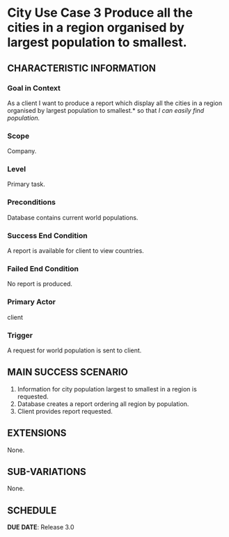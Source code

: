 # City Use Case 3 Produce all the cities in a region organised by largest population to smallest.

## CHARACTERISTIC INFORMATION

### Goal in Context

As a client I want to produce a report which display all the cities in a region organised by largest population to smallest.* so that *I can easily find population.*

### Scope

Company.

### Level

Primary task.

### Preconditions

Database contains current world populations.

### Success End Condition

A report is available for client to view countries.

### Failed End Condition

No report is produced.

### Primary Actor

client

### Trigger

A request for world population is sent to client.

## MAIN SUCCESS SCENARIO

1. Information for city population largest to smallest in a region is requested.
2. Database creates a report ordering all region by population.
3. Client provides report requested.

## EXTENSIONS

None.

## SUB-VARIATIONS

None.

## SCHEDULE

**DUE DATE**: Release 3.0
